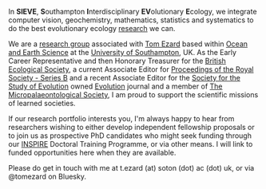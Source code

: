 In **SIEVE**, **S**outhampton **I**nterdisciplinary **EV**olutionary **E**cology, we integrate computer vision, geochemistry, mathematics, statistics and systematics to do the best evolutionary ecology [research](https://tomezard.github.io/research) we can.

We are a [research group](https://tomezard.github.io/team) associated with [Tom Ezard](https://www.southampton.ac.uk/oes/about/staff/te1e12.page) based within [Ocean and Earth Science](https://www.southampton.ac.uk/oes/research/index.page) at the [University of Southampton](https://www.southampton.ac.uk), UK. As the Early Career Representative and then Honorary Treasurer for the [British Ecological Society](https://www.britishecologicalsociety.org/), a current Associate Editor for [Proceedings of the Royal Society - Series B](https://royalsocietypublishing.org/journal/rspb) and a recent Associate Editor for the [Society for the Study of Evolution](https://www.evolutionsociety.org/) owned [Evolution](https://onlinelibrary.wiley.com/journal/15585646) journal and a member of [The Micropalaeontological Society](https://www.tmsoc.org/), I am proud to support the scientific missions of learned societies.

If our research portfolio interests you, I'm always happy to hear from researchers wishing to either develop independent fellowship proposals or to join us as prospective PhD candidates who might seek funding through our [INSPIRE](https://inspire-dtp.ac.uk/) Doctoral Training Programme, or via other means. I will link to funded opportunities here when they are available. 

Please do get in touch with me at t.ezard (at) soton (dot) ac (dot) uk, or via @tomezard on Bluesky.
